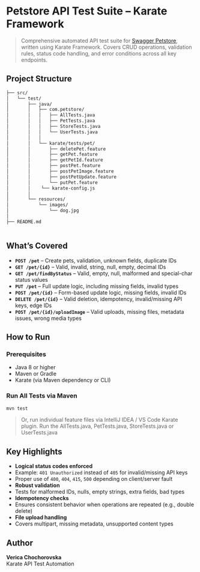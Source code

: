 
#  Petstore API Test Suite – Karate Framework

> Comprehensive automated API test suite for [Swagger Petstore](https://petstore.swagger.io/v2), written using Karate Framework. 
> Covers CRUD operations, validation rules, status code handling, and error conditions across all key endpoints.

##  Project Structure

```bash
├── src/
│   └── test/
│       ├── java/
│       │   ├── com.petstore/
│       │   │   ├── AllTests.java
│       │   │   ├── PetTests.java
│       │   │   ├── StoreTests.java
│       │   │   └── UserTests.java
│       │   │ 
│       │   └── karate/tests/pet/
│       │       ├── deletePet.feature
│       │       ├── getPet.feature
│       │       ├── getPetId.feature
│       │       ├── postPet.feature
│       │       ├── postPetImage.feature
│       │       ├── postPetUpdate.feature
│       │       └── putPet.feature
│       │    └── karate-config.js
│       │
│       └── resources/
│           └── images/
│               └── dog.jpg
│
├── README.md



```

##  What’s Covered

- **`POST /pet`** – Create pets, validation, unknown fields, duplicate IDs
- **`GET /pet/{id}`** – Valid, invalid, string, null, empty, decimal IDs
- **`GET /pet/findByStatus`** – Valid, empty, null, malformed and special-char status values
- **`PUT /pet`** – Full update logic, including missing fields, invalid types
- **`POST /pet/{id}`** – Form-based update logic, missing fields, invalid IDs
- **`DELETE /pet/{id}`** – Valid deletion, idempotency, invalid/missing API keys, edge IDs
- **`POST /pet/{id}/uploadImage`** – Valid uploads, missing files, metadata issues, wrong media types

##  How to Run

### Prerequisites

- Java 8 or higher
- Maven or Gradle
- Karate (via Maven dependency or CLI)

###  Run All Tests via Maven

```bash
mvn test
```

> Or, run individual feature files via IntelliJ IDEA / VS Code Karate plugin.
> Run the AllTests.java, PetTests.java, StoreTests.java or UserTests.java

##  Key Highlights

-  **Logical status codes enforced**
  - Example: `401 Unauthorized` instead of `405` for invalid/missing API keys
  - Proper use of `400`, `404`, `415`, `500` depending on client/server fault
-  **Robust validation**
  - Tests for malformed IDs, nulls, empty strings, extra fields, bad types
-  **Idempotency checks**
  - Ensures consistent behavior when operations are repeated (e.g., double delete)
-  **File upload handling**
  - Covers multipart, missing metadata, unsupported content types


##  Author

**Verica Chochorovska**  
Karate API Test Automation

